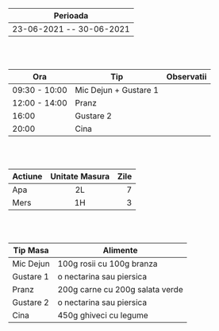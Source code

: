 |Perioada|
| ------ |
| 23-06-2021 -- 30-06-2021 | - 87.3 KG

<br>
<br>

|  Ora | Tip | Observatii |
|---|---|---|
| 09:30 - 10:00 | Mic Dejun + Gustare 1  |
| 12:00 - 14:00 | Pranz 
| 16:00 | Gustare 2 |
| 20:00 | Cina |

<br>
<br>

| Actiune       | Unitate Masura| Zile |
| ------------- |:-------------:|-------------:|
| Apa      |2L| 7 |
| Mers     |1H| 3 |

<br>
<br>

| Tip Masa  | Alimente |
|---|---|
| Mic Dejun | 100g rosii cu 100g branza|
| Gustare 1 | o nectarina sau piersica |
| Pranz | 200g carne cu 200g salata verde | carne cu legume la gratara
| Gustare 2 | o nectarina sau piersica | 
| Cina | 450g ghiveci cu legume | salata brabza
